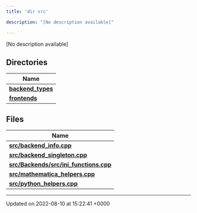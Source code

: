 ```yaml
---
title: 'dir src'

description: "[No description available]"

---
```







[No description available]

## Directories

| Name           |
| -------------- |
| **[backend_types](/documentation/code/gambit_2.2/files/dir_b527edc069529a14d3e4c2705eb9d20d/#dir-backend-types)**  |
| **[frontends](/documentation/code/gambit_2.2/files/dir_77ab0f892136e40173eaae1d6cbb562c/#dir-frontends)**  |

## Files

| Name           |
| -------------- |
| **[src/backend_info.cpp](/documentation/code/gambit_2.2/files/backend__info_8cpp/#file-backend-info.cpp)**  |
| **[src/backend_singleton.cpp](/documentation/code/gambit_2.2/files/backend__singleton_8cpp/#file-backend-singleton.cpp)**  |
| **[src/Backends/src/ini_functions.cpp](/documentation/code/gambit_2.2/files/backends_2src_2ini__functions_8cpp/#file-backends/src/ini-functions.cpp)**  |
| **[src/mathematica_helpers.cpp](/documentation/code/gambit_2.2/files/mathematica__helpers_8cpp/#file-mathematica-helpers.cpp)**  |
| **[src/python_helpers.cpp](/documentation/code/gambit_2.2/files/python__helpers_8cpp/#file-python-helpers.cpp)**  |






-------------------------------

Updated on 2022-08-10 at 15:22:41 +0000
